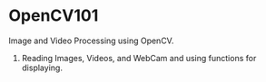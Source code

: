 # OpenCV101
Image and Video Processing using OpenCV.
1. Reading Images, Videos, and WebCam and using functions for displaying.
